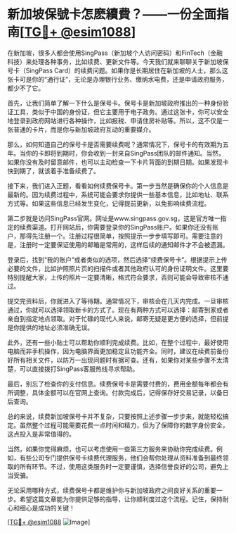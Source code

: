 # 新加坡保號卡怎麽續費？——一份全面指南[[TG💪+ @esim1088](https://t.me/s/esim1088)]

在新加坡，很多人都会使用SingPass（新加坡个人访问密码）和FinTech（金融科技）来处理各种事务，比如续费、更新文件等。今天我们就来聊聊关于新加坡保号卡（SingPass Card）的续费问题。如果你是长期居住在新加坡的人士，那么这张卡可是你的“通行证”，无论是办理银行业务、缴纳水电费，还是申请政府服务，都少不了它。

首先，让我们简单了解一下什么是保号卡。保号卡是新加坡政府推出的一种身份验证工具，类似于中国的身份证，但它主要用于电子政务。通过这张卡，你可以安全地登录到政府网站进行各种操作，比如报税、申请住房补贴等。所以，这不仅是一张普通的卡片，而是你与新加坡政府互动的重要媒介。

那么，如何知道自己的保号卡是否需要续费呢？通常情况下，保号卡的有效期为五年。当你的卡即将到期时，你会收到一封来自SingPass团队的邮件通知。当然，如果你没有及时留意邮件，也可以主动检查一下卡片背面的到期日期。如果发现卡快到期了，就该着手准备续费了。

接下来，我们进入正题，看看如何续费保号卡。第一步当然是确保你的个人信息是最新的。因为续费过程中，系统可能会要求你提供一些基本信息，比如地址、联系方式等。如果这些信息已经发生变化，记得提前更新，以免影响续费流程。

第二步就是访问SingPass官网。网址是www.singpass.gov.sg，这是官方唯一指定的续费渠道。打开网站后，你需要登录你的SingPass账户。如果你还没有账户，那得先注册一个。注册过程很简单，按照提示一步步填写即可。需要注意的是，注册时一定要保证使用的邮箱是常用的，这样后续的通知邮件才不会被遗漏。

登录后，找到“我的账户”或者类似的选项，然后选择“续费保号卡”。根据提示上传必要的文件，比如护照照片页的扫描件或者其他政府认可的身份证明文件。这里要特别提醒大家，上传的照片一定要清晰，格式符合要求，否则可能会导致审核不通过。

提交完资料后，你就进入了等待期。通常情况下，审核会在几天内完成。一旦审核通过，你就可以选择领取新卡的方式了。现在有两种方式可以选择：邮寄到家或者亲自到指定地点领取。对于忙碌的现代人来说，邮寄无疑是更方便的选择，但前提是你提供的地址必须准确无误。

此外，还有一些小贴士可以帮助你顺利完成续费。比如，在整个过程中，最好使用电脑而非手机操作，因为电脑界面更加稳定且功能齐全。同时，建议在续费前备份好所有相关文件，以防万一出现问题时有据可查。还有，如果你对某些步骤不太清楚，可以直接拨打SingPass客服热线寻求帮助。

最后，别忘了检查你的支付信息。续费保号卡是需要付费的，费用金额每年都会有所调整，具体金额可以在官网上查询。付款完成后，记得保存好交易记录，以备日后查询。

总的来说，续费新加坡保号卡并不复杂，只要按照上述步骤一步步来，就能轻松搞定。虽然整个过程可能需要花费一点时间和精力，但为了保障你的数字身份安全，这点投入是非常值得的。

当然，如果你觉得麻烦，也可以考虑使用一些第三方服务来协助你完成续费。例如，有些公司专门提供保号卡续费代理服务，他们会帮你处理从资料准备到最终领取的所有环节。不过，使用这类服务时一定要谨慎，选择信誉良好的公司，避免上当受骗。

无论采用哪种方式，续费保号卡都是维护你与新加坡政府之间良好关系的重要一步。希望这篇文章能为你提供足够的指导，让你顺利度过这个流程。记住，保持耐心和细心是成功的关键！

[[TG💪+ @esim1088](https://t.me/s/esim1088) ![Image](https://i.postimg.cc/4NQfJmqS/Snipaste-2025-05-13-00-14-12.png)]